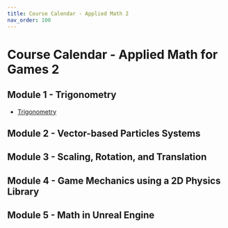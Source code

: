 ```yaml
---
title: Course Calendar - Applied Math 2
nav_order: 100
---
```


# Course Calendar - Applied Math for Games 2

## Module 1 - Trigonometry

- [Trigonometry](/Applied-Math-For-Games-1/docs/07-game-dev-math/04-trigonometry.html)

## Module 2 - Vector-based Particles Systems

## Module 3 - Scaling, Rotation, and Translation

## Module 4 - Game Mechanics using a 2D Physics Library

## Module 5 - Math in Unreal Engine
